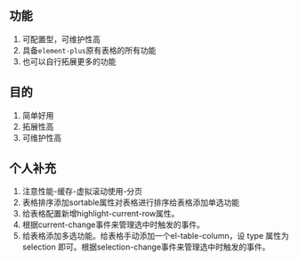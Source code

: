## 功能

1. 可配置型，可维护性高
2. 具备`element-plus`原有表格的所有功能
3. 也可以自行拓展更多的功能

## 目的

1. 简单好用
2. 拓展性高
3. 可维护性高

## 个人补充

1. 注意性能-缓存-虚拟滚动使用-分页
2. 表格排序添加sortable属性对表格进行排序给表格添加单选功能
3. 给表格配置新增highlight-current-row属性。
4. 根据current-change事件来管理选中时触发的事件。
5. 给表格添加多选功能。给表格手动添加一个el-table-column，设 type 属性为 selection 即可。根据selection-change事件来管理选中时触发的事件。
